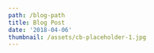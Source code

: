 ```yaml
---
path: /blog-path
title: Blog Post
date: '2018-04-06'
thumbnail: /assets/cb-placeholder-1.jpg
---
```

